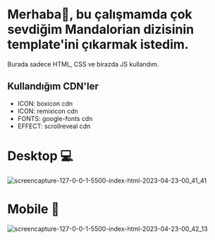 # Merhaba👋, bu çalışmamda çok sevdiğim Mandalorian dizisinin template'ini çıkarmak istedim.

Burada sadece HTML, CSS ve birazda JS kullandım.

## Kullandığım CDN'ler

- ICON: boxicon cdn
- ICON: remixicon cdn
- FONTS: google-fonts cdn
- EFFECT: scrollreveal cdn

# Desktop 💻

![screencapture-127-0-0-1-5500-index-html-2023-04-23-00_41_41](https://user-images.githubusercontent.com/26012639/233808136-6c0759f0-4add-4efa-91cb-e06589485b19.png)

# Mobile 📱

![screencapture-127-0-0-1-5500-index-html-2023-04-23-00_42_13](https://user-images.githubusercontent.com/26012639/233808131-acb50d30-915a-42e3-87c6-0a6ce9a50a54.png)

